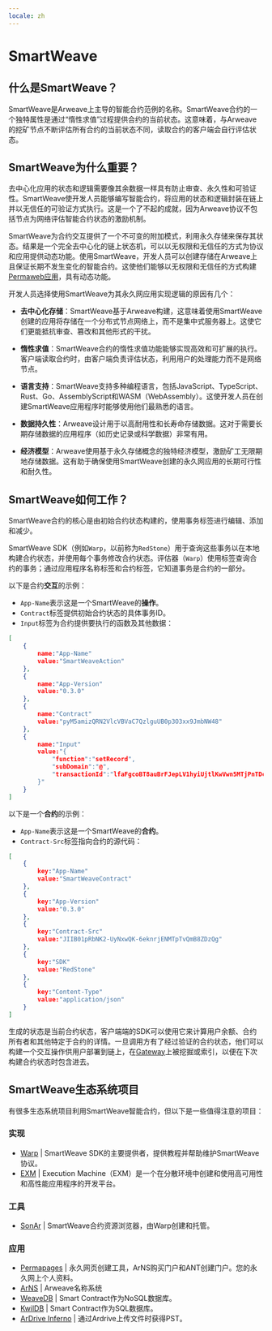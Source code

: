 ```yaml
---
locale: zh
---
```

# SmartWeave

## 什么是SmartWeave？

SmartWeave是Arweave上主导的智能合约范例的名称。SmartWeave合约的一个独特属性是通过“惰性求值”过程提供合约的当前状态。这意味着，与Arweave的挖矿节点不断评估所有合约的当前状态不同，读取合约的客户端会自行评估状态。

## SmartWeave为什么重要？

去中心化应用的状态和逻辑需要像其余数据一样具有防止审查、永久性和可验证性。SmartWeave使开发人员能够编写智能合约，将应用的状态和逻辑封装在链上并以无信任的可验证方式执行。这是一个了不起的成就，因为Arweave协议不包括节点为网络评估智能合约状态的激励机制。

SmartWeave为合约交互提供了一个不可变的附加模式，利用永久存储来保存其状态。结果是一个完全去中心化的链上状态机，可以以无权限和无信任的方式为协议和应用提供动态功能。使用SmartWeave，开发人员可以创建存储在Arweave上且保证长期不发生变化的智能合约。这使他们能够以无权限和无信任的方式构建[Permaweb应用](/concepts/permawebApplications.md)，具有动态功能。

开发人员选择使用SmartWeave为其永久网应用实现逻辑的原因有几个：

- **去中心化存储**：SmartWeave基于Arweave构建，这意味着使用SmartWeave创建的应用将存储在一个分布式节点网络上，而不是集中式服务器上。这使它们更能抵抗审查、篡改和其他形式的干扰。

- **惰性求值**：SmartWeave合约的惰性求值功能能够实现高效和可扩展的执行。客户端读取合约时，由客户端负责评估状态，利用用户的处理能力而不是网络节点。

- **语言支持**：SmartWeave支持多种编程语言，包括JavaScript、TypeScript、Rust、Go、AssemblyScript和WASM（WebAssembly）。这使开发人员在创建SmartWeave应用程序时能够使用他们最熟悉的语言。

- **数据持久性**：Arweave设计用于以高耐用性和长寿命存储数据。这对于需要长期存储数据的应用程序（如历史记录或科学数据）非常有用。

- **经济模型**：Arweave使用基于永久存储概念的独特经济模型，激励矿工无限期地存储数据。这有助于确保使用SmartWeave创建的永久网应用的长期可行性和耐久性。

## SmartWeave如何工作？

SmartWeave合约的核心是由初始合约状态构建的，使用事务标签进行编辑、添加和减少。

SmartWeave SDK（例如`Warp`，以前称为`RedStone`）用于查询这些事务以在本地构建合约状态，并使用每个事务修改合约状态。评估器（`Warp`）使用标签查询合约的事务；通过应用程序名称标签和合约标签，它知道事务是合约的一部分。

以下是合约**交互**的示例：
- `App-Name`表示这是一个SmartWeave的**操作**。
- `Contract`标签提供初始合约状态的具体事务ID。
- `Input`标签为合约提供要执行的函数及其他数据：

```json
[
    {
        name:"App-Name"
        value:"SmartWeaveAction"
    },
    {
        name:"App-Version"
        value:"0.3.0"
    },
    {
        name:"Contract"
        value:"pyM5amizQRN2VlcVBVaC7QzlguUB0p3O3xx9JmbNW48"
    },
    {
        name:"Input"
        value:"{
            "function":"setRecord",
            "subDomain":"@",
            "transactionId":"lfaFgcoBT8auBrFJepLV1hyiUjtlKwVwn5MTjPnTDcs"
        }"
    }
]
```
以下是一个**合约**的示例：
- `App-Name`表示这是一个SmartWeave的**合约**。
- `Contract-Src`标签指向合约的源代码：

```json
[
    {
        key:"App-Name"
        value:"SmartWeaveContract"
    },
    {
        key:"App-Version"
        value:"0.3.0"
    },
    {
        key:"Contract-Src"
        value:"JIIB01pRbNK2-UyNxwQK-6eknrjENMTpTvQmB8ZDzQg"
    },
    {
        key:"SDK"
        value:"RedStone"
    },
    {
        key:"Content-Type"
        value:"application/json"
    }
]
```

生成的状态是当前合约状态，客户端端的SDK可以使用它来计算用户余额、合约所有者和其他特定于合约的详情。一旦调用方有了经过验证的合约状态，他们可以构建一个交互操作供用户部署到链上，在[Gateway](/concepts/gateways.md)上被挖掘或索引，以便在下次构建合约状态时包含进去。

## SmartWeave生态系统项目

有很多生态系统项目利用SmartWeave智能合约，但以下是一些值得注意的项目：

### 实现
- [Warp](https://warp.cc/) | SmartWeave SDK的主要提供者，提供教程并帮助维护SmartWeave协议。
- [EXM](https://docs.exm.dev/) | Execution Machine（EXM）是一个在分散环境中创建和使用高可用性和高性能应用程序的开发平台。

### 工具
- [SonAr](https://sonar.warp.cc/#/app/contracts) | SmartWeave合约资源浏览器，由Warp创建和托管。

### 应用
- [Permapages](https://permapages.app/) | 永久网页创建工具，ArNS购买门户和ANT创建门户。您的永久网上个人资料。
- [ArNS](arns.md) | Arweave名称系统 <!-- // todo: 更新为arns门户发布时的链接 -->
- [WeaveDB](https://weavedb.dev/) | Smart Contract作为NoSQL数据库。
- [KwilDB](https://docs.kwil.com/) | Smart Contract作为SQL数据库。
- [ArDrive Inferno](https://ardrive.io/inferno/) | 通过Ardrive上传文件时获得PST。